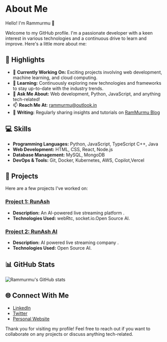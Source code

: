 # About Me

Hello! I'm Rammurmu 👋

Welcome to my GitHub profile. I'm a passionate developer with a keen interest in various technologies and a continuous drive to learn and improve. Here's a little more about me:

## 🌟 Highlights

- 🔭 **Currently Working On:** Exciting projects involving web development, machine learning, and cloud computing.
- 🌱 **Learning:** Continuously exploring new technologies and frameworks to stay up-to-date with the industry trends.
- 💬 **Ask Me About:** Web development, Python, JavaScript, and anything tech-related!
- 📫 **Reach Me At:** [rammurmu@outlook.in](mailto:your-email@example.com)
- 📝 **Writing:** Regularly sharing insights and tutorials on [RamMurmu Blog](https://yourblog.example.com)

## 💻 Skills

- **Programming Languages:** Python, JavaScript, TypeScript C++, Java
- **Web Development:** HTML, CSS, React, Node.js
- **Database Management:** MySQL, MongoDB
- **DevOps & Tools:** Git, Docker, Kubernetes, AWS, Copilot,Vercel 

## 🚀 Projects

Here are a few projects I've worked on:

### [Project 1: RunAsh](https://github.com/rammurmu/ai)
- **Description:** An AI-powered live streaming platform .
- **Technologies Used:** webRtc, socket.io.Open Source AI.

### [Project 2: RunAsh AI](https://github.com/rammurmu/live)
- **Description:** AI powered live streaming company .
- **Technologies Used:** Open Source AI.

## 📊 GitHub Stats

![Rammurmu's GitHub stats](https://github-readme-stats.vercel.app/api?username=rammurmu&show_icons=true&theme=radical)

## 🌐 Connect With Me

- [LinkedIn](https://linkedin.com/in/rammurmu)
- [Twitter](https://twitter.com/rammurmuu)
- [Personal Website](https://github.com/rammurmu)

Thank you for visiting my profile! Feel free to reach out if you want to collaborate on any projects or discuss anything tech-related.
